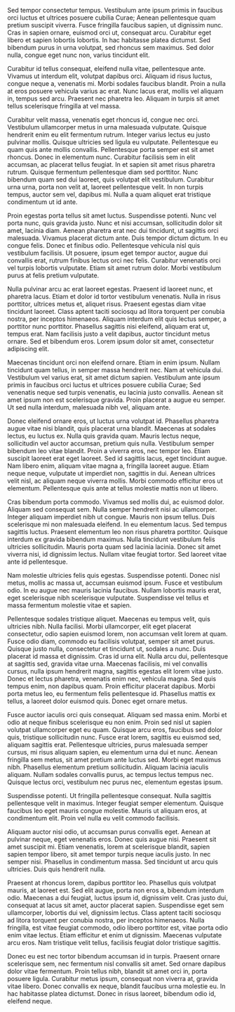 Sed tempor consectetur tempus. Vestibulum ante ipsum primis in faucibus orci luctus et ultrices posuere cubilia Curae; Aenean pellentesque quam pretium suscipit viverra. Fusce fringilla faucibus sapien, ut dignissim nunc. Cras in sapien ornare, euismod orci ut, consequat arcu. Curabitur eget libero et sapien lobortis lobortis. In hac habitasse platea dictumst. Sed bibendum purus in urna volutpat, sed rhoncus sem maximus. Sed dolor nulla, congue eget nunc non, varius tincidunt elit.

Curabitur id tellus consequat, eleifend nulla vitae, pellentesque ante. Vivamus ut interdum elit, volutpat dapibus orci. Aliquam id risus luctus, congue neque a, venenatis mi. Morbi sodales faucibus blandit. Proin a nulla at eros posuere vehicula varius ac erat. Nunc lacus erat, mollis vel aliquam in, tempus sed arcu. Praesent nec pharetra leo. Aliquam in turpis sit amet tellus scelerisque fringilla at vel massa.

Curabitur velit massa, venenatis eget rhoncus id, congue nec orci. Vestibulum ullamcorper metus in urna malesuada vulputate. Quisque hendrerit enim eu elit fermentum rutrum. Integer varius lectus eu justo pulvinar mollis. Quisque ultricies sed ligula eu vulputate. Pellentesque eu quam quis ante mollis convallis. Pellentesque porta semper est sit amet rhoncus. Donec in elementum nunc. Curabitur facilisis sem in elit accumsan, ac placerat tellus feugiat. In et sapien sit amet risus pharetra rutrum. Quisque fermentum pellentesque diam sed porttitor. Nunc bibendum quam sed dui laoreet, quis volutpat elit vestibulum. Curabitur urna urna, porta non velit at, laoreet pellentesque velit. In non turpis tempus, auctor sem vel, dapibus mi. Nulla a quam aliquet erat tristique condimentum ut id ante.

Proin egestas porta tellus sit amet luctus. Suspendisse potenti. Nunc vel porta nunc, quis gravida justo. Nunc et nisi accumsan, sollicitudin dolor sit amet, lacinia diam. Aenean pharetra erat nec dui tincidunt, ut sagittis orci malesuada. Vivamus placerat dictum ante. Duis tempor dictum dictum. In eu congue felis. Donec et finibus odio. Pellentesque vehicula nisl quis vestibulum facilisis. Ut posuere, ipsum eget tempor auctor, augue dui convallis erat, rutrum finibus lectus orci nec felis. Curabitur venenatis orci vel turpis lobortis vulputate. Etiam sit amet rutrum dolor. Morbi vestibulum purus at felis pretium vulputate.

Nulla pulvinar arcu ac erat laoreet egestas. Praesent id laoreet nunc, et pharetra lacus. Etiam et dolor id tortor vestibulum venenatis. Nulla in risus porttitor, ultrices metus et, aliquet risus. Praesent egestas diam vitae tincidunt laoreet. Class aptent taciti sociosqu ad litora torquent per conubia nostra, per inceptos himenaeos. Aliquam interdum elit quis lectus semper, a porttitor nunc porttitor. Phasellus sagittis nisi eleifend, aliquam erat ut, tempus erat. Nam facilisis justo a velit dapibus, auctor tincidunt metus ornare. Sed et bibendum eros. Lorem ipsum dolor sit amet, consectetur adipiscing elit.

Maecenas tincidunt orci non eleifend ornare. Etiam in enim ipsum. Nullam tincidunt quam tellus, in semper massa hendrerit nec. Nam at vehicula dui. Vestibulum vel varius erat, sit amet dictum sapien. Vestibulum ante ipsum primis in faucibus orci luctus et ultrices posuere cubilia Curae; Sed venenatis neque sed turpis venenatis, eu lacinia justo convallis. Aenean sit amet ipsum non est scelerisque gravida. Proin placerat a augue eu semper. Ut sed nulla interdum, malesuada nibh vel, aliquam ante.

Donec eleifend ornare eros, ut luctus urna volutpat id. Phasellus pharetra augue vitae nisi blandit, quis placerat urna blandit. Maecenas at sodales lectus, eu luctus ex. Nulla quis gravida quam. Mauris lectus neque, sollicitudin vel auctor accumsan, pretium quis nulla. Vestibulum semper bibendum leo vitae blandit. Proin a viverra eros, nec tempor leo. Etiam suscipit laoreet erat eget laoreet. Sed id sagittis lacus, eget tincidunt augue. Nam libero enim, aliquam vitae magna a, fringilla laoreet augue. Etiam neque neque, vulputate ut imperdiet non, sagittis in dui. Aenean ultrices velit nisl, ac aliquam neque viverra mollis. Morbi commodo efficitur eros ut elementum. Pellentesque quis ante at tellus molestie mattis non ut libero.

Cras bibendum porta commodo. Vivamus sed mollis dui, ac euismod dolor. Aliquam sed consequat sem. Nulla semper hendrerit nisi ac ullamcorper. Integer aliquam imperdiet nibh ut congue. Mauris non ipsum tellus. Duis scelerisque mi non malesuada eleifend. In eu elementum lacus. Sed tempus sagittis luctus. Praesent elementum leo non risus pharetra porttitor. Quisque interdum ex gravida bibendum maximus. Nulla tincidunt vestibulum felis ultricies sollicitudin. Mauris porta quam sed lacinia lacinia. Donec sit amet viverra nisi, id dignissim lectus. Nullam vitae feugiat tortor. Sed laoreet vitae ante id pellentesque.

Nam molestie ultricies felis quis egestas. Suspendisse potenti. Donec nisl metus, mollis ac massa ut, accumsan euismod ipsum. Fusce et vestibulum odio. In eu augue nec mauris lacinia faucibus. Nullam lobortis mauris erat, eget scelerisque nibh scelerisque vulputate. Suspendisse vel tellus et massa fermentum molestie vitae et sapien.

Pellentesque sodales tristique aliquet. Maecenas eu tempus velit, quis ultricies nibh. Nulla facilisi. Morbi ullamcorper, elit eget placerat consectetur, odio sapien euismod lorem, non accumsan velit lorem at quam. Fusce odio diam, commodo eu facilisis volutpat, semper sit amet purus. Quisque justo nulla, consectetur et tincidunt ut, sodales a nunc. Duis placerat id massa et dignissim. Cras id urna elit. Nulla arcu dui, pellentesque at sagittis sed, gravida vitae urna. Maecenas facilisis, mi vel convallis cursus, nulla ipsum hendrerit magna, sagittis egestas elit lorem vitae justo. Donec et lectus pharetra, venenatis enim nec, vehicula magna. Sed quis tempus enim, non dapibus quam. Proin efficitur placerat dapibus. Morbi porta metus leo, eu fermentum felis pellentesque id. Phasellus mattis ex tellus, a laoreet dolor euismod quis. Donec eget ornare metus.

Fusce auctor iaculis orci quis consequat. Aliquam sed massa enim. Morbi et odio at neque finibus scelerisque eu non enim. Proin sed nisl ut sapien volutpat ullamcorper eget eu quam. Quisque arcu eros, faucibus sed dolor quis, tristique sollicitudin nunc. Fusce erat lorem, sagittis eu euismod sed, aliquam sagittis erat. Pellentesque ultricies, purus malesuada semper cursus, mi risus aliquam sapien, eu elementum urna dui et nunc. Aenean fringilla sem metus, sit amet pretium ante luctus sed. Morbi eget maximus nibh. Phasellus elementum pretium sollicitudin. Aliquam lacinia iaculis aliquam. Nullam sodales convallis purus, ac tempus lectus tempus nec. Quisque lectus orci, vestibulum nec purus nec, elementum egestas ipsum.

Suspendisse potenti. Ut fringilla pellentesque consequat. Nulla sagittis pellentesque velit in maximus. Integer feugiat semper elementum. Quisque faucibus leo eget mauris congue molestie. Mauris ut aliquam eros, at condimentum elit. Proin vel nulla eu velit commodo facilisis.

Aliquam auctor nisi odio, ut accumsan purus convallis eget. Aenean at pulvinar neque, eget venenatis eros. Donec quis augue nisi. Praesent sit amet suscipit mi. Etiam venenatis, lorem at scelerisque blandit, sapien sapien tempor libero, sit amet tempor turpis neque iaculis justo. In nec semper nisi. Phasellus in condimentum massa. Sed tincidunt ut arcu quis ultricies. Duis quis hendrerit nulla.

Praesent at rhoncus lorem, dapibus porttitor leo. Phasellus quis volutpat mauris, at laoreet est. Sed elit augue, porta non eros a, bibendum interdum odio. Maecenas a dui feugiat, luctus ipsum id, dignissim velit. Cras justo dui, consequat at lacus sit amet, auctor placerat sapien. Suspendisse eget sem ullamcorper, lobortis dui vel, dignissim lectus. Class aptent taciti sociosqu ad litora torquent per conubia nostra, per inceptos himenaeos. Nulla fringilla, est vitae feugiat commodo, odio libero porttitor est, vitae porta odio enim vitae lectus. Etiam efficitur et enim ut dignissim. Maecenas vulputate arcu eros. Nam tristique velit tellus, facilisis feugiat dolor tristique sagittis.

Donec eu est nec tortor bibendum accumsan id in turpis. Praesent ornare scelerisque sem, nec fermentum nisl convallis sit amet. Sed ornare dapibus dolor vitae fermentum. Proin tellus nibh, blandit sit amet orci in, porta posuere ligula. Curabitur metus ipsum, consequat non viverra at, gravida vitae libero. Donec convallis ex neque, blandit faucibus urna molestie eu. In hac habitasse platea dictumst. Donec in risus laoreet, bibendum odio id, eleifend neque.